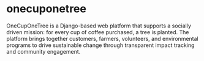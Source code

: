 # onecuponetree
OneCupOneTree is a Django-based web platform that supports a socially driven mission: for every cup of coffee purchased, a tree is planted. The platform brings together customers, farmers, volunteers, and environmental programs to drive sustainable change through transparent impact tracking and community engagement.
